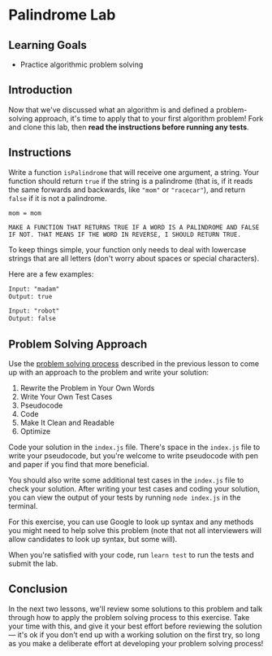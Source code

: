# Palindrome Lab

## Learning Goals

- Practice algorithmic problem solving

## Introduction

Now that we've discussed what an algorithm is and defined a problem-solving
approach, it's time to apply that to your first algorithm problem! Fork and
clone this lab, then **read the instructions before running any tests**.

## Instructions

Write a function `isPalindrome` that will receive one argument, a string. Your
function should return `true` if the string is a palindrome (that is, if it
reads the same forwards and backwards, like `"mom"` or `"racecar"`), and return
`false` if it is not a palindrome.

```
mom = mom 

MAKE A FUNCTION THAT RETURNS TRUE IF A WORD IS A PALINDROME AND FALSE IF NOT. THAT MEANS IF THE WORD IN REVERSE, I SHOULD RETURN TRUE. 

```

To keep things simple, your function only needs to deal with lowercase strings
that are all letters (don't worry about spaces or special characters).

Here are a few examples:

```txt
Input: "madam"
Output: true

Input: "robot"
Output: false
```

## Problem Solving Approach

Use the
[problem solving process](https://github.com/learn-co-curriculum/phase-1-algorithms-what-is-an-algorithm)
described in the previous lesson to come up with an approach to the problem and
write your solution:

1. Rewrite the Problem in Your Own Words
2. Write Your Own Test Cases
3. Pseudocode
4. Code
5. Make It Clean and Readable
6. Optimize

Code your solution in the `index.js` file. There's space in the `index.js` file
to write your pseudocode, but you're welcome to write pseudocode with pen and
paper if you find that more beneficial.

You should also write some additional test cases in the `index.js` file to check
your solution. After writing your test cases and coding your solution, you can
view the output of your tests by running `node index.js` in the terminal.

For this exercise, you can use Google to look up syntax and any methods you
might need to help solve this problem (note that not all interviewers will allow
candidates to look up syntax, but some will).

When you're satisfied with your code, run `learn test` to run the tests and
submit the lab.

## Conclusion

In the next two lessons, we'll review some solutions to this problem and talk
through how to apply the problem solving process to this exercise. Take your
time with this, and give it your best effort before reviewing the solution —
it's ok if you don't end up with a working solution on the first try, so long as
you make a deliberate effort at developing your problem solving process!
